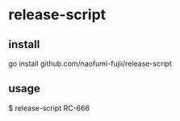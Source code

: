 # release-script

install
--
go install github.com/naofumi-fujii/release-script

usage
--
$ release-script RC-666
